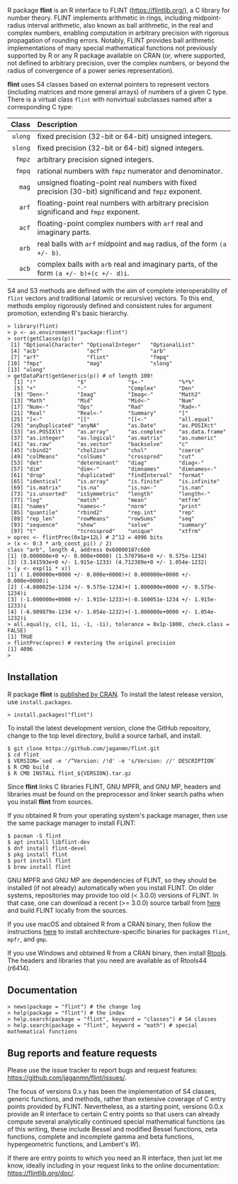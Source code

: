 R package **flint** is an R interface to FLINT (https://flintlib.org/),
a C library for number theory.  FLINT implements arithmetic in rings,
including midpoint-radius interval arithmetic, also known as ball
arithmetic, in the real and complex numbers, enabling computation in
arbitrary precision with rigorous propagation of rounding errors.
Notably, FLINT provides ball arithmetic implementations of many special
mathematical functions not previously supported by R or any R package
available on CRAN (or, where supported, not defined to arbitrary
precision, over the complex numbers, or beyond the radius of convergence
of a power series representation).

**flint** uses S4 classes based on external pointers to represent
vectors (including matrices and more general arrays) of numbers of a
given C type.  There is a virtual class `flint` with nonvirtual
subclasses named after a corresponding C type:

  Class | Description
   ---: | :---
`ulong` | fixed precision (32-bit or 64-bit) unsigned integers.
`slong` | fixed precision (32-bit or 64-bit) signed integers.
 `fmpz` | arbitrary precision signed integers.
 `fmpq` | rational numbers with `fmpz` numerator and denominator.
  `mag` | unsigned floating-point real numbers with fixed precision (30-bit) significand and `fmpz` exponent.
  `arf` | floating-point real numbers with arbitrary precision significand and `fmpz` exponent.
  `acf` | floating-point complex numbers with `arf` real and imaginary parts.
  `arb` | real balls with `arf` midpoint and `mag` radius, of the form `(a +/- b)`.
  `acb` | complex balls with `arb` real and imaginary parts, of the form `(a +/- b)+(c +/- d)i`.

S4 and S3 methods are defined with the aim of complete interoperability
of `flint` vectors and traditional (atomic or recursive) vectors.  To 
this end, methods employ rigorously defined and consistent rules for 
argument promotion, extending R's basic hierarchy.

```
> library(flint)
> p <- as.environment("package:flint")
> sort(getClasses(p))
 [1] "OptionalCharacter" "OptionalInteger"   "OptionalList"     
 [4] "acb"               "acf"               "arb"              
 [7] "arf"               "flint"             "fmpq"             
[10] "fmpz"              "mag"               "slong"            
[13] "ulong"            
> getDataPart(getGenerics(p)) # of length 100!
  [1] "!"             "$"             "$<-"           "%*%"          
  [5] "+"             "-"             "Complex"       "Den"          
  [9] "Den<-"         "Imag"          "Imag<-"        "Math2"        
 [13] "Math"          "Mid"           "Mid<-"         "Num"          
 [17] "Num<-"         "Ops"           "Rad"           "Rad<-"        
 [21] "Real"          "Real<-"        "Summary"       "["            
 [25] "[<-"           "[["            "[[<-"          "all.equal"    
 [29] "anyDuplicated" "anyNA"         "as.Date"       "as.POSIXct"   
 [33] "as.POSIXlt"    "as.array"      "as.complex"    "as.data.frame"
 [37] "as.integer"    "as.logical"    "as.matrix"     "as.numeric"   
 [41] "as.raw"        "as.vector"     "backsolve"     "c"            
 [45] "cbind2"        "chol2inv"      "chol"          "coerce"       
 [49] "colMeans"      "colSums"       "crossprod"     "cut"          
 [53] "det"           "determinant"   "diag"          "diag<-"       
 [57] "dim"           "dim<-"         "dimnames"      "dimnames<-"   
 [61] "drop"          "duplicated"    "findInterval"  "format"       
 [65] "identical"     "is.array"      "is.finite"     "is.infinite"  
 [69] "is.matrix"     "is.na"         "is.na<-"       "is.nan"       
 [73] "is.unsorted"   "isSymmetric"   "length"        "length<-"     
 [77] "log"           "match"         "mean"          "mtfrm"        
 [81] "names"         "names<-"       "norm"          "print"        
 [85] "quantile"      "rbind2"        "rep.int"       "rep"          
 [89] "rep_len"       "rowMeans"      "rowSums"       "seq"          
 [93] "sequence"      "show"          "solve"         "summary"      
 [97] "t"             "tcrossprod"    "unique"        "xtfrm"        
> oprec <- flintPrec(0x1p+12L) # 2^12 = 4096 bits
> (x <- 0:3 * arb_const_pi() / 2)
class "arb", length 4, address 0x60000107c600
[1] (0.000000e+0 +/- 0.000e+0000) (1.570796e+0 +/- 9.575e-1234)
[3] (3.141593e+0 +/- 1.915e-1233) (4.712389e+0 +/- 1.054e-1232)
> (y <- exp(1i * x))
[1] ( 1.000000e+0000 +/- 0.000e+0000)+( 0.000000e+0000 +/- 0.000e+0000)i
[2] (-4.080025e-1234 +/- 9.575e-1234)+( 1.000000e+0000 +/- 9.575e-1234)i
[3] (-1.000000e+0000 +/- 1.915e-1233)+(-8.160051e-1234 +/- 1.915e-1233)i
[4] (-6.909879e-1234 +/- 1.054e-1232)+(-1.000000e+0000 +/- 1.054e-1232)i
> all.equal(y, c(1, 1i, -1, -1i), tolerance = 0x1p-1000, check.class = FALSE)
[1] TRUE
> flintPrec(oprec) # restoring the original precision
[1] 4096
>
```

## Installation

R package **flint** is
[published by CRAN](https://cran.r-project.org/package=flint).
To install the latest release version, use `install.packages`.

```
> install.packages("flint")
```

To install the latest development version, clone the GitHub repository,
change to the top level directory, build a source tarball, and install.

```
$ git clone https://github.com/jaganmn/flint.git
$ cd flint
$ VERSION=`sed -e '/^Version: /!d' -e 's/Version: //' DESCRIPTION`
$ R CMD build .
$ R CMD INSTALL flint_${VERSION}.tar.gz
```

Since **flint** links C libraries FLINT, GNU MPFR, and GNU MP, headers
and libraries must be found on the preprocessor and linker search paths
when you install **flint** from sources.

If you obtained R from your operating system's package manager, then use
the same package manager to install FLINT:

```
$ pacman -S flint
$ apt install libflint-dev
$ dnf install flint-devel
$ pkg install flint
$ port install flint
$ brew install flint
```

GNU MPFR and GNU MP are dependencies of FLINT, so they should be
installed (if not already) automatically when you install FLINT.  On
older systems, repositories may provide too old (< 3.0.0) versions of
FLINT.  In that case, one can download a recent (>= 3.0.0) source
tarball from [here](https://github.com/flintlib/flint/releases) and
build FLINT locally from the sources.

If you use macOS and obtained R from a CRAN binary, then follow the
instructions [here](https://mac.r-project.org/bin/) to install
architecture-specific binaries for packages `flint`, `mpfr`, and `gmp`.

If you use Windows and obtained R from a CRAN binary, then install
[Rtools](https://cran.r-project.org/bin/windows/Rtools/).  The headers
and libraries that you need are available as of Rtools44 (r6414).

## Documentation

```
> news(package = "flint") # the change log
> help(package = "flint") # the index
> help.search(package = "flint", keyword = "classes") # S4 classes
> help.search(package = "flint", keyword = "math") # special mathematical functions
```

## Bug reports and feature requests

Please use the issue tracker to report bugs and request features:
https://github.com/jaganmn/flint/issues/.

The focus of versions 0.x.y has been the implementation of S4 classes,
generic functions, and methods, rather than extensive coverage of C
entry points provided by FLINT.  Nevertheless, as a starting point,
versions 0.0.x provide an R interface to certain C entry points so that
users can already compute several analytically continued special
mathematical functions (as of this writing, these include Bessel and
modified Bessel functions, zeta functions, complete and incomplete gamma
and beta functions, hypergeometric functions, and Lambert's *W*).

If there are entry points to which you need an R interface, then just
let me know, ideally including in your request links to the online
documentation: https://flintlib.org/doc/.
